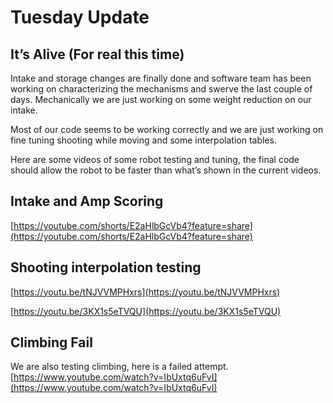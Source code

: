# Tuesday Update

## It’s Alive (For real this time)

Intake and storage changes are finally done and software team has been working on characterizing the mechanisms and swerve the last couple of days. Mechanically we are just working on some weight reduction on our intake.

Most of our code seems to be working correctly and we are just working on fine tuning shooting while moving and some interpolation tables.

Here are some videos of some robot testing and tuning, the final code should allow the robot to be faster than what’s shown in the current videos.

## Intake and Amp Scoring

[https://youtube.com/shorts/E2aHlbGcVb4?feature=share](https://youtube.com/shorts/E2aHlbGcVb4?feature=share)

## Shooting interpolation testing

[https://youtu.be/tNJVVMPHxrs](https://youtu.be/tNJVVMPHxrs)

[https://youtu.be/3KX1s5eTVQU](https://youtu.be/3KX1s5eTVQU)

## **Climbing Fail**

We are also testing climbing, here is a failed attempt.
[https://www.youtube.com/watch?v=IbUxtq6uFvI](https://www.youtube.com/watch?v=IbUxtq6uFvI)

